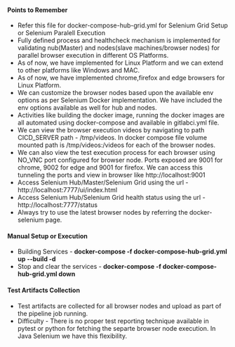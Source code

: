#### Points to Remember
- Refer this file for docker-compose-hub-grid.yml for Selenium Grid Setup or Selenium Paralell Execution
- Fully defined process and healthcheck mechanism is implemented for validating nub(Master) and nodes(slave machines/browser nodes)
  for parallel browser execution in different OS Platforms.
- As of now, we have implemented for Linux Platform and we can extend to other platforms like Windows and MAC.
- As of now, we have implemented chrome,firefox and edge browsers for Linux Platform.
- We can customize the browser nodes based upon the available env options as per Selenium Docker implementation. We have included the 
  env options available as well for hub and nodes.
- Activities like building the docker image, running the docker images are all automated using docker-compose and available in gitlabci.yml file.
- We can view the browser execution videos by navigating to path CICD_SERVER path - /tmp/videos. In docker compose file volume mounted path is /tmp/videos:/videos for each of the browser nodes.
- We can also view the test execution process for each browser using NO_VNC port configured for browser node. Ports exposed are 9001 for chrome, 9002 for edge and 9001 for firefox.
  We can access this tunneling the ports and view in browser like http://localhost:9001
- Access Selenium Hub/Master/Selenium Grid using the url - http://localhost:7777/ui/index.html
- Access Selenium Hub/Selenium Grid health status using the url - http://localhost:7777/status
- Always try to use the latest browser nodes by referring the docker-selenium page. 

#### Manual Setup or Execution
  
- Building Services - **docker-compose -f docker-compose-hub-grid.yml up --build -d**
- Stop and clear the services - **docker-compose -f docker-compose-hub-grid.yml down**

#### Test Artifacts Collection
  
- Test artifacts are collected for all browser nodes and upload as part of the pipeline job running.
- Difficulty - There is no proper test reporting technique available in pytest or python for fetching the separte browser node execution. In Java Selenium we have this flexibility.

